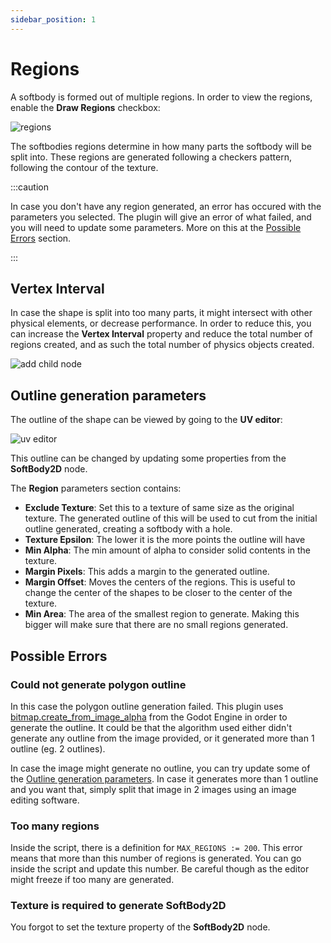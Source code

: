 ```yaml
---
sidebar_position: 1
---
```


# Regions

A softbody is formed out of multiple regions. In order to view the regions, enable the **Draw Regions** checkbox:

![regions](/img/about-regions/regions.png)

The softbodies regions determine in how many parts the softbody will be split into. These regions are generated following a checkers pattern, following the contour of the texture.


:::caution

In case you don't have any region generated, an error has occured with the parameters you selected. The plugin will give an error of what failed, and you will need to update some parameters. More on this at the [Possible Errors](#possible-errors) section.

:::


## Vertex Interval

In case the shape is split into too many parts, it might intersect with other physical elements, or decrease performance. In order to reduce this, you can increase the **Vertex Interval** property and reduce the total number of regions created, and as such the total number of physics objects created.


![add child node](/img/about-regions/less-regions.png)

## Outline generation parameters

The outline of the shape can be viewed by going to the **UV editor**:

![uv editor](/img/about-regions/uv-editor.png)

This outline can be changed by updating some properties from the **SoftBody2D** node.

The **Region** parameters section contains:

- **Exclude Texture**: Set this to a texture of same size as the original texture. The generated outline of this will be used to cut from the initial outline generated, creating a softbody with a hole.
- **Texture Epsilon**: The lower it is the more points the outline will have
- **Min Alpha**: The min amount of alpha to consider solid contents in the texture.
- **Margin Pixels**: This adds a margin to the generated outline.
- **Margin Offset**: Moves the centers of the regions. This is useful to change the center of the shapes to be closer to the center of the texture.
- **Min Area**: The area of the smallest region to generate. Making this bigger will make sure that there are no small regions generated.

## Possible Errors

### Could not generate polygon outline

In this case the polygon outline generation failed. This plugin uses [bitmap.create_from_image_alpha](https://docs.godotengine.org/en/latest/classes/class_bitmap.html#class-bitmap-method-create-from-image-alpha) from the Godot Engine in order to generate the outline. It could be that the algorithm used either didn't generate any outline from the image provided, or it generated more than 1 outline (eg. 2 outlines).

In case the image might generate no outline, you can try update some of the [Outline generation parameters](#outline-generation-parameters). In case it generates more than 1 outline and you want that, simply split that image in 2 images using an image editing software.

### Too many regions

Inside the script, there is a definition for `MAX_REGIONS := 200`. This error means that more than this number of regions is generated. You can go inside the script and update this number. Be careful though as the editor might freeze if too many are generated.

### Texture is required to generate SoftBody2D

You forgot to set the texture property of the **SoftBody2D** node.

